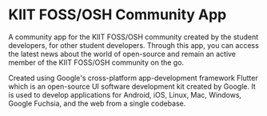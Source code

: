 # KIIT FOSS/OSH Community App

A community app for the KIIT FOSS/OSH community  created by the student developers, for other student developers.
Through this app, you can access the latest news about the world of open-source and remain an active member of the KIIT FOSS/OSH community on the go.

Created using Google's cross-platform app-development framework Flutter which is an open-source UI software development kit created by Google. It is used to develop applications for Android, iOS, Linux, Mac, Windows, Google Fuchsia, and the web from a single codebase.

